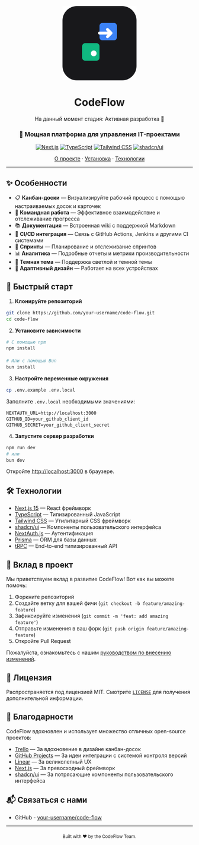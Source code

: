 <div align="center">
  <img src="/public/logo.svg" alt="CodeFlow Logo" width="200" height="200" />
  
  # CodeFlow
На данный момент стадия: Активная разработка 🚀
  

### 🚀 Мощная платформа для управления IT-проектами

[![Next.js](https://img.shields.io/badge/Next.js-15-black?style=for-the-badge&logo=next.js)](https://nextjs.org/)
[![TypeScript](https://img.shields.io/badge/TypeScript-5-blue?style=for-the-badge&logo=typescript)](https://www.typescriptlang.org/)
[![Tailwind CSS](https://img.shields.io/badge/Tailwind-4-38B2AC?style=for-the-badge&logo=tailwind-css)](https://tailwindcss.com/)
[![shadcn/ui](https://img.shields.io/badge/shadcn/ui-latest-black?style=for-the-badge)](https://ui.shadcn.com/)

[О проекте](#о-проекте) · [Установка](#быстрый-старт) · [Технологии](#технологии)

</div>

---

## ✨ Особенности

- 📋 **Канбан-доски** — Визуализируйте рабочий процесс с помощью настраиваемых досок и карточек
- 👥 **Командная работа** — Эффективное взаимодействие и отслеживание прогресса
- 📚 **Документация** — Встроенная wiki с поддержкой Markdown
- 🔄 **CI/CD интеграция** — Связь с GitHub Actions, Jenkins и другими CI системами
- 🎯 **Спринты** — Планирование и отслеживание спринтов
- 📊 **Аналитика** — Подробные отчеты и метрики производительности
- 🌙 **Темная тема** — Поддержка светлой и темной темы
- 📱 **Адаптивный дизайн** — Работает на всех устройствах

## 🚀 Быстрый старт

1. **Клонируйте репозиторий**

```bash
git clone https://github.com/your-username/code-flow.git
cd code-flow
```

2. **Установите зависимости**

```bash
# С помощью npm
npm install

# Или с помощью Bun
bun install
```

3. **Настройте переменные окружения**

```bash
cp .env.example .env.local
```

Заполните `.env.local` необходимыми значениями:

```env
NEXTAUTH_URL=http://localhost:3000
GITHUB_ID=your_github_client_id
GITHUB_SECRET=your_github_client_secret
```

4. **Запустите сервер разработки**

```bash
npm run dev
# или
bun dev
```

Откройте [http://localhost:3000](http://localhost:3000) в браузере.

## 🛠️ Технологии

- [Next.js 15](https://nextjs.org/) — React фреймворк
- [TypeScript](https://www.typescriptlang.org/) — Типизированный JavaScript
- [Tailwind CSS](https://tailwindcss.com/) — Утилитарный CSS фреймворк
- [shadcn/ui](https://ui.shadcn.com/) — Компоненты пользовательского интерфейса
- [NextAuth.js](https://next-auth.js.org/) — Аутентификация
- [Prisma](https://www.prisma.io/) — ORM для базы данных
- [tRPC](https://trpc.io/) — End-to-end типизированный API

## 🤝 Вклад в проект

Мы приветствуем вклад в развитие CodeFlow! Вот как вы можете помочь:

1. Форкните репозиторий
2. Создайте ветку для вашей фичи (`git checkout -b feature/amazing-feature`)
3. Зафиксируйте изменения (`git commit -m 'feat: add amazing feature'`)
4. Отправьте изменения в ваш форк (`git push origin feature/amazing-feature`)
5. Откройте Pull Request

Пожалуйста, ознакомьтесь с нашим [руководством по внесению изменений](/CONTRIBUTING.md).

## 📄 Лицензия

Распространяется под лицензией MIT. Смотрите [`LICENSE`](/LICENSE) для получения дополнительной информации.

## 💖 Благодарности

CodeFlow вдохновлен и использует множество отличных open-source проектов:

- [Trello](https://trello.com/) — За вдохновение в дизайне канбан-досок
- [GitHub Projects](https://github.com/features/projects) — За идеи интеграции с системой контроля версий
- [Linear](https://linear.app/) — За великолепный UX
- [Next.js](https://nextjs.org/) — За превосходный фреймворк
- [shadcn/ui](https://ui.shadcn.com/) — За потрясающие компоненты пользовательского интерфейса

## 📬 Связаться с нами

- GitHub - [your-username/code-flow](https://github.com/your-username/code-flow)

---

<div align="center">
  <sub>Built with ❤️ by the CodeFlow Team.</sub>
</div>
